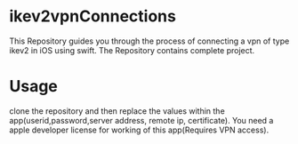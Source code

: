 # ikev2vpnConnections
This Repository guides you through the process of connecting a vpn of type ikev2 in iOS using swift.
The Repository contains complete project.

# Usage
clone the repository and then replace the values within the app(userid,password,server address, remote ip, certificate).
You need a apple developer license for working of this app(Requires VPN access).
